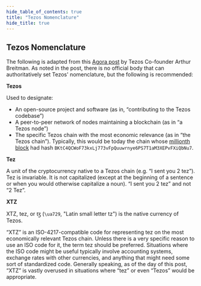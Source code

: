 ```yaml
---
hide_table_of_contents: true
title: "Tezos Nomenclature"
hide_title: true
---
```


## Tezos Nomenclature

The following is adapted from this [Agora post](https://forum.tezosagora.org/t/nomenclature/2376) by Tezos Co-founder Arthur Breitman. As noted in the post, there is no official body that can authoritatively set Tezos' nomenclature, but the following is recommended:

**Tezos**

Used to designate:

* An open-source project and software \(as in, “contributing to the Tezos codebase”\)
* A peer-to-peer network of nodes maintaining a blockchain \(as in “a Tezos node”\)
* The specific Tezos chain with the most economic relevance \(as in “the Tezos chain”\). Typically, this would be today the chain whose [millionth block](https://tzkt.io/BKtC4QCWoF73kxLj773vFpQuuwrnye6PS7T1aM3XEPvFXiQbNu7/endorsements) had hash `BKtC4QCWoF73kxLj773vFpQuuwrnye6PS7T1aM3XEPvFXiQbNu7`.

**Tez**

A unit of the cryptocurrency native to a Tezos chain \(e.g. “I sent you 2 tez”\). Tez is invariable. It is not capitalized \(except at the beginning of a sentence or when you would otherwise capitalize a noun\). “I sent you 2 tez” and not “2 Tez”.

**XTZ**

XTZ, tez, or ꜩ \(`\ua729`, "Latin small letter tz"\) is the native currency of Tezos.

“XTZ” is an ISO-4217-compatible code for representing tez on the most economically relevant Tezos chain. Unless there is a very specific reason to use an ISO code for it, the term tez should be preferred. Situations where the ISO code might be useful typically involve accounting systems, exchange rates with other currencies, and anything that might need some sort of standardized code. Generally speaking, as of the day of this post, “XTZ” is vastly overused in situations where “tez” or even “Tezos” would be appropriate.

